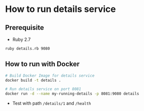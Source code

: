 # How to run details service


## Prerequisite

* Ruby 2.7

```bash
ruby details.rb 9080
```


## How to run with Docker

```bash
# Build Docker Image for details service
docker build -t details .

# Run details service on port 8081
docker run -d --name my-running-details -p 8081:9080 details
```

* Test with path `/details/1` and `/health`
